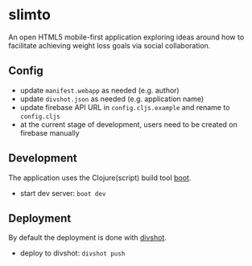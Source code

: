 # slimto

An open HTML5 mobile-first application exploring ideas around how to facilitate
achieving weight loss goals via social collaboration.

## Config

- update `manifest.webapp` as needed (e.g. author)
- update `divshot.json` as needed (e.g. application name)
- update firebase API URL in `config.cljs.example` and rename to `config.cljs`
- at the current stage of development, users need to be created on firebase
  manually

## Development

The application uses the Clojure(script) build tool
[boot](https://github.com/boot-clj/boot).

- start dev server: `boot dev`

## Deployment

By default the deployment is done with [divshot](https://divshot.com/).

- deploy to divshot: `divshot push`
